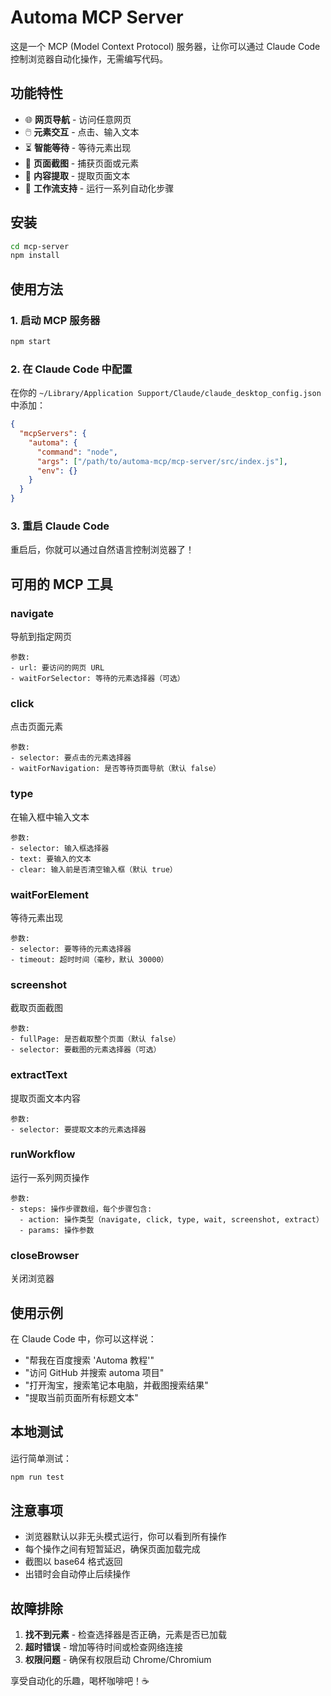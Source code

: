 # Automa MCP Server

这是一个 MCP (Model Context Protocol) 服务器，让你可以通过 Claude Code 控制浏览器自动化操作，无需编写代码。

## 功能特性

- 🌐 **网页导航** - 访问任意网页
- 🖱️ **元素交互** - 点击、输入文本
- ⏳ **智能等待** - 等待元素出现
- 📸 **页面截图** - 捕获页面或元素
- 📝 **内容提取** - 提取页面文本
- 🔄 **工作流支持** - 运行一系列自动化步骤

## 安装

```bash
cd mcp-server
npm install
```

## 使用方法

### 1. 启动 MCP 服务器

```bash
npm start
```

### 2. 在 Claude Code 中配置

在你的 `~/Library/Application Support/Claude/claude_desktop_config.json` 中添加：

```json
{
  "mcpServers": {
    "automa": {
      "command": "node",
      "args": ["/path/to/automa-mcp/mcp-server/src/index.js"],
      "env": {}
    }
  }
}
```

### 3. 重启 Claude Code

重启后，你就可以通过自然语言控制浏览器了！

## 可用的 MCP 工具

### navigate
导航到指定网页
```
参数:
- url: 要访问的网页 URL
- waitForSelector: 等待的元素选择器（可选）
```

### click
点击页面元素
```
参数:
- selector: 要点击的元素选择器
- waitForNavigation: 是否等待页面导航（默认 false）
```

### type
在输入框中输入文本
```
参数:
- selector: 输入框选择器
- text: 要输入的文本
- clear: 输入前是否清空输入框（默认 true）
```

### waitForElement
等待元素出现
```
参数:
- selector: 要等待的元素选择器
- timeout: 超时时间（毫秒，默认 30000）
```

### screenshot
截取页面截图
```
参数:
- fullPage: 是否截取整个页面（默认 false）
- selector: 要截图的元素选择器（可选）
```

### extractText
提取页面文本内容
```
参数:
- selector: 要提取文本的元素选择器
```

### runWorkflow
运行一系列网页操作
```
参数:
- steps: 操作步骤数组，每个步骤包含:
  - action: 操作类型（navigate, click, type, wait, screenshot, extract）
  - params: 操作参数
```

### closeBrowser
关闭浏览器

## 使用示例

在 Claude Code 中，你可以这样说：

- "帮我在百度搜索 'Automa 教程'"
- "访问 GitHub 并搜索 automa 项目"
- "打开淘宝，搜索笔记本电脑，并截图搜索结果"
- "提取当前页面所有标题文本"

## 本地测试

运行简单测试：
```bash
npm run test
```

## 注意事项

- 浏览器默认以非无头模式运行，你可以看到所有操作
- 每个操作之间有短暂延迟，确保页面加载完成
- 截图以 base64 格式返回
- 出错时会自动停止后续操作

## 故障排除

1. **找不到元素** - 检查选择器是否正确，元素是否已加载
2. **超时错误** - 增加等待时间或检查网络连接
3. **权限问题** - 确保有权限启动 Chrome/Chromium

享受自动化的乐趣，喝杯咖啡吧！☕